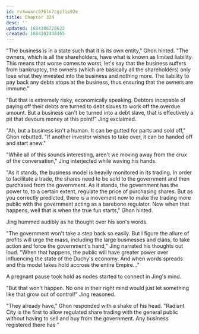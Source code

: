 ```yaml
---
id: rv4wwarc576ln7cgzlip92e
title: Chapter 324
desc: ''
updated: 1684306728622
created: 1684262448465
---
```


"The business is in a state such that it is its own entity," Ghon hinted. "The owners, which is all the shareholders, have what is known as limited liability. This means that worse comes to worst, let's say that the business suffers from bankruptcy, the owners (which are basically all the shareholders) only lose what they invested into the business and nothing more. The liability to pay back any debts stops at the business, thus ensuring that the owners are immune."

"But that is extremely risky, economically speaking. Debtors incapable of paying off their debts are turned to debt slaves to work off the overdue amount. But a business can't be turned into a debt slave, that is effectively a pit that devours money at this point!" Jing exclaimed.

"Ah, but a business isn't a human. It can be gutted for parts and sold off," Ghon rebutted. "If another investor wishes to take over, it can be handed off and start anew."

"While all of this sounds interesting, aren't we moving away from the crux of the conversation," Jing interjected while waving his hands.

"As it stands, the business model is heavily monitored in its trading. In order to facilitate a trade, the shares need to be sold to the government and then purchased from the government. As it stands, the government has the power to, to a certain extent, regulate the price of purchasing shares. But as you correctly predicted, there is a movement now to make the trading more public with the government acting as a barebone regulator. Now when that happens, well that is when the true fun starts," Ghon hinted.

Jing hummed audibly as he thought over his son's words.

"The government won't take a step back so easily. But I figure the allure of profits will urge the mass, including the large businesses and clans, to take action and force the government's hand," Jing narrated his thoughts out loud. "When that happens, the public will have greater power over influencing the state of the Duchy's economy. And when words spreads and this model takes hold accross the entire Empire..."

A pregnant pause took hold as nodes started to connect in Jing's mind.

"But that won't happen. No one in their right mind would just let something like that grow out of control!" Jing reasoned.

"They already have," Ghon responded with a shake of his head. "Radiant City is the first to allow regulated share trading with the general public without having to sell and buy from the government. Any business registered there has "